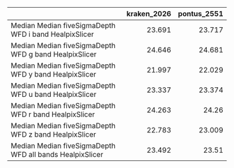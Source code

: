 |                                                          |   kraken_2026 |   pontus_2551 |
|:---------------------------------------------------------|--------------:|--------------:|
| Median Median fiveSigmaDepth WFD i band HealpixSlicer    |        23.691 |        23.717 |
| Median Median fiveSigmaDepth WFD g band HealpixSlicer    |        24.646 |        24.681 |
| Median Median fiveSigmaDepth WFD y band HealpixSlicer    |        21.997 |        22.029 |
| Median Median fiveSigmaDepth WFD u band HealpixSlicer    |        23.337 |        23.374 |
| Median Median fiveSigmaDepth WFD r band HealpixSlicer    |        24.263 |        24.26  |
| Median Median fiveSigmaDepth WFD z band HealpixSlicer    |        22.783 |        23.009 |
| Median Median fiveSigmaDepth WFD all bands HealpixSlicer |        23.492 |        23.51  |
